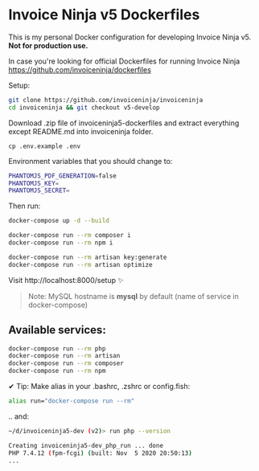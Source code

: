 # Invoice Ninja v5 Dockerfiles
This is my personal Docker configuration for developing Invoice Ninja v5. **Not for production use.**

In case you're looking for official Dockerfiles for running Invoice Ninja https://github.com/invoiceninja/dockerfiles

Setup:
```bash
git clone https://github.com/invoiceninja/invoiceninja
cd invoiceninja && git checkout v5-develop
```
Download .zip file of invoiceninja5-dockerfiles and extract everything except README.md into invoiceninja folder.

```
cp .env.example .env
```

Environment variables that you should change to:
```bash
PHANTOMJS_PDF_GENERATION=false
PHANTOMJS_KEY=
PHANTOMJS_SECRET=
```

Then run:
```bash
docker-compose up -d --build

docker-compose run --rm composer i
docker-compose run --rm npm i

docker-compose run --rm artisan key:generate
docker-compose run --rm artisan optimize
```
Visit http://localhost:8000/setup ✨

> Note: MySQL hostname is **mysql** by default (name of service in docker-compose)

## Available services:
```bash
docker-compose run --rm php
docker-compose run --rm artisan
docker-compose run --rm composer
docker-compose run --rm npm
```

✔ Tip:
Make alias in your .bashrc, .zshrc or config.fish:

```bash
alias run="docker-compose run --rm"
```

.. and:
```bash
~/d/invoiceninja5-dev (v2)> run php --version

Creating invoiceninja5-dev_php_run ... done
PHP 7.4.12 (fpm-fcgi) (built: Nov  5 2020 20:50:13)
...
```

